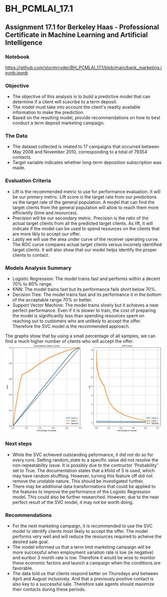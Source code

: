 # BH_PCMLAI_17.1

## Assignment 17.1 for Berkeley Haas - Professional Certificate in Machine Learning and Artificial Intelligence

### Notebook
https://github.com/stormrryder/BH_PCMLAI_17.1/blob/main/bank_marketing.ipynb.ipynb

### Objective
- The objective of this analysis is to build a predictive model that can determine if a client will suscribe to a term deposit.
- The model must take into account the client's readily available information to make the prediction.
- Based on the resulting model, provide recommendations on how to best conduct a term deposit marketing campaign.

### The Data
- The dataset collected is related to 17 campaigns that occurred between May 2008 and November 2010, corresponding to a total of 79354 contacts.
- Target variable indicates whether long-term deposition subscription was made.

### Evaluation Criteria
- Lift is the recommended metric to use for performance evaluation. It will be our primary metric. Lift score is the target rate from our predictions vs the target rate of the general population. A model that can find the target clients from the general population will allow to reach them more efficiently (time and resources).
- Precision will be our secondary metric. Precision is the ratio of the actual target clients from all the predicted target clients. As lift, it will indicate if the model can be used to spend resources on the clients that are more likly to accept our offer.
- Lastly we will use the area under curve of the receiver operating curve. The ROC curve compares actual target clients versus incorrely identified target clients. It will also show that our model helps identify the proper clients to contact.

### Models Analysis Summary
- Logistic Regression: The model trains fast and performs within a decent 70% to 80% range.
- KNN: The model trains fast but its performance fails short below 70%.
- Decision Tree: The model trains fast and its performance it in the bottom of the acceptable range 70% or better.
- Support Vector Machine: The model trains slowly but it achieves a near perfect performance. Even if it is slower to train, the cost of preparing the model is significantly less than spending resources spent on reaching out to customers who are unlikely to accept the offer. Therefore the SVC model is the recommended approach.

The graphs show that by using a small percentage of all samples, we can find a much higher number of clients who will accept the offer.
![](./images/lift_charts.png)


### Next steps
- While the SVC achieved outstanding peformance, it did not do so for every runs. Setting random_state to a specific value did not resolve the non-repeatability issue. It is possibly due to the contructor 'Probability' set to True. The documentation states that a kfold of 5 is used, which may have random shuffling. However, turning this feature off did not remove the unstable nature. This should be investigated further.
- There may be additional data transformations that could be applied to the features to improve the performance of the Logistic Regression model. This could also be further researched. However, due to the near perfect result of the SVC model, it may not be worth doing.

### Recommendations
- For the next marketing campaign, it is recommended to use the SVC model to identify clients most likely to accept the offer. The model performs very well and will reduce the resources required to acheive the desired sale goal.
- The model informed us that a term limit marketing campaign will be more successful when employment variation rate is low (ie negative) and euribor 3 month rate is low. Therefore it would be wise to monitor these economic factors and launch a campaign when the conditions are favorable.
- The data told us that clients respond better on Thursdays and between April and August inclusively. And that a previously positive contact is also key to a successful sale. Therefore sale agents should maximize their contacts during these periods.
